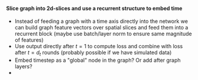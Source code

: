 #### Slice graph into 2d-slices and use a recurrent structure to embed time
* Instead of feeding a graph with a time axis directly into the network we can build graph feature vectors over spatial slices and feed them into a recurrent block (maybe use batch/layer norm to ensure same magnitude of features)
* Use output directly after $t = 1$ to compute loss and combine with loss after $t = d_t$ rounds (probably possible if we have simulated data)
* Embed timestep as a "global" node in the graph? Or add after graph layers?
* 
